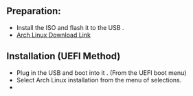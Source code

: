 ## Preparation:

* Install the ISO and flash it to the USB .
* [Arch Linux Download Link](https://archlinux.org/download/)

## Installation (UEFI Method)

* Plug in the USB and boot into it . (From the UEFI boot menu)
* Select Arch Linux installation from the menu of selections.
* 

